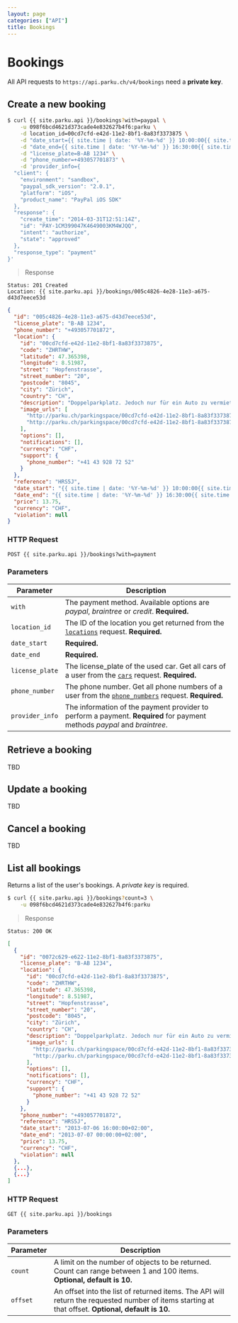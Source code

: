 ```yaml
---
layout: page
categories: ["API"]
title: Bookings
---
```


# Bookings

All API requests to `https://api.parku.ch/v4/bookings` need a __private key__.

## Create a new booking

```sh
$ curl {{ site.parku.api }}/bookings?with=paypal \
    -u 098f6bcd4621d373cade4e832627b4f6:parku \
    -d location_id=00cd7cfd-e42d-11e2-8bf1-8a83f3373875 \
    -d "date_start={{ site.time | date: '%Y-%m-%d' }} 10:00:00{{ site.time | date: '%z' }}" \
    -d "date_end={{ site.time | date: '%Y-%m-%d' }} 16:30:00{{ site.time | date: '%z' }}" \
    -d "license_plate=B-AB 1234" \
    -d "phone_number=+493057701873" \
    -d 'provider_info={
  "client": {
    "environment": "sandbox",
    "paypal_sdk_version": "2.0.1",
    "platform": "iOS",
    "product_name": "PayPal iOS SDK"
  },
  "response": {
    "create_time": "2014-03-31T12:51:14Z",
    "id": "PAY-1CM399047K4649003KM4WJQQ",
    "intent": "authorize",
    "state": "approved"
  },
  "response_type": "payment"
}'
```

> Response

```nginx
Status: 201 Created
Location: {{ site.parku.api }}/bookings/005c4826-4e28-11e3-a675-d43d7eece53d
```

```json
{
  "id": "005c4826-4e28-11e3-a675-d43d7eece53d",
  "license_plate": "B-AB 1234",
  "phone_number": "+493057701872",
  "location": {
    "id": "00cd7cfd-e42d-11e2-8bf1-8a83f3373875",
    "code": "ZHRTHW",
    "latitude": 47.365398,
    "longitude": 8.51987,
    "street": "Hopfenstrasse",
    "street_number": "20",
    "postcode": "8045",
    "city": "Zürich",
    "country": "CH",
    "description": "Doppelparkplatz. Jedoch nur für ein Auto zu vermieten. Die andere Hälfte wird benötigt. Aufteilung wie im Bild.",
    "image_urls": [
      "http://parku.ch/parkingspace/00cd7cfd-e42d-11e2-8bf1-8a83f3373875/image",
      "http://parku.ch/parkingspace/00cd7cfd-e42d-11e2-8bf1-8a83f3373875/image"
    ],
    "options": [],
    "notifications": [],
    "currency": "CHF",
    "support": {
      "phone_number": "+41 43 928 72 52"
    }
  },
  "reference": "HRS5J",
  "date_start": "{{ site.time | date: '%Y-%m-%d' }} 10:00:00{{ site.time | date: '%z' }}",
  "date_end": "{{ site.time | date: '%Y-%m-%d' }} 16:30:00{{ site.time | date: '%z' }}",
  "price": 13.75,
  "currency": "CHF",
  "violation": null
}
```

### HTTP Request

`POST {{ site.parku.api }}/bookings?with=payment`

### Parameters

Parameter      | Description
---            | ---
`with`         | The payment method. Available options are _paypal_, _braintree_ or _credit_. __Required.__
`location_id`  | The ID of the location you get returned from the [`locations`][locations] request. __Required.__
`date_start`   | __Required.__
`date_end`     | __Required.__
`license_plate`| The license_plate of the used car. Get all cars of a user from the [`cars`][cars] request. __Required.__
`phone_number` | The phone number. Get all phone numbers of a user from the [`phone_numbers`][phone_numbers] request. __Required.__
`provider_info`| The information of the payment provider to perform a payment. __Required__ for payment methods _paypal_ and _braintree_.



## Retrieve a booking

TBD

## Update a booking

TBD

## Cancel a booking

TBD

## List all bookings

Returns a list of the user's bookings. A _private key_ is required.

```sh
$ curl {{ site.parku.api }}/bookings?count=3 \
    -u 098f6bcd4621d373cade4e832627b4f6:parku
```

> Response

```nginx
Status: 200 OK
```
```json
[
  {
    "id": "0072c629-e622-11e2-8bf1-8a83f3373875",
    "license_plate": "B-AB 1234",
    "location": {
      "id": "00cd7cfd-e42d-11e2-8bf1-8a83f3373875",
      "code": "ZHRTHW",
      "latitude": 47.365398,
      "longitude": 8.51987,
      "street": "Hopfenstrasse",
      "street_number": "20",
      "postcode": "8045",
      "city": "Zürich",
      "country": "CH",
      "description": "Doppelparkplatz. Jedoch nur für ein Auto zu vermieten. Die andere Hälfte wird benötigt. Aufteilung wie im Bild.",
      "image_urls": [
        "http://parku.ch/parkingspace/00cd7cfd-e42d-11e2-8bf1-8a83f3373875/image",
        "http://parku.ch/parkingspace/00cd7cfd-e42d-11e2-8bf1-8a83f3373875/image"
      ],
      "options": [],
      "notifications": [],
      "currency": "CHF",
      "support": {
        "phone_number": "+41 43 928 72 52"
      }
    },
    "phone_number": "+493057701872",
    "reference": "HRS5J",
    "date_start": "2013-07-06 16:00:00+02:00",
    "date_end": "2013-07-07 00:00:00+02:00",
    "price": 13.75,
    "currency": "CHF",
    "violation": null
  },
  {...},
  {...}
]
```

### HTTP Request

`GET {{ site.parku.api }}/bookings`

### Parameters

Parameter  | Description
---        | ---
`count`    | A limit on the number of objects to be returned. Count can range between 1 and 100 items. __Optional, default is 10.__
`offset`   | An offset into the list of returned items. The API will return the requested number of items starting at that offset. __Optional, default is 10.__


<!--

* [Create a new booking](#create)
* [Retrieve a booking](#retrieve)
* [Update a booking](#update)
* [Cancel a booking](#cancel)
* [List all bookings](#list)

All API requests to `{{ site.parku.api }}/bookings` need a _private key_.

## <a name="create"></a>Create a new booking

_After_ creating a booking the user needs to perform the payment. This is done through an external provider sdk. When completing the payment, the [API needs to be informed about the payment][payment].

### Definition

```nginx
POST {{ site.parku.api }}/bookings
```

### Arguments

* __location\_id__ _required_<br/>
  The ID of the location you get returned from the [`locations`][locations] request.
* __date\_start__ _required_
* __date\_end__ _required_
* __car\_id__ _required_<br/>
  The ID of the used car. Get all cars for the user from the [`cars`][cars] request.
* __phone\_number\_id__ _required_<br/>
  The ID of the phone number of the [`phone_numbers`][phone_numbers] request.

### Example Request

```sh
$ curl {{ site.parku.api }}/bookings \
    -u 098f6bcd4621d373cade4e832627b4f6:parku \
    -d location_id=00cd7cfd-e42d-11e2-8bf1-8a83f3373875 \
    -d "date_start={{ site.time | date: '%Y-%m-%d' }} 10:00:00{{ site.time | date: '%z' }}" \
    -d "date_end={{ site.time | date: '%Y-%m-%d' }} 16:30:00{{ site.time | date: '%z' }}" \
    -d car_id=118 \
    -d phone_number_id=332
```

### Example Response

```nginx
Status: 201 Created
Location: {{ site.parku.api }}/bookings/005c4826-4e28-11e3-a675-d43d7eece53d
```

```json
{
  "id": "005c4826-4e28-11e3-a675-d43d7eece53d",
  "license_plate": "B-AB 1234",
  "phone_number": "+493057701872",
  "location": {
    "id": "00cd7cfd-e42d-11e2-8bf1-8a83f3373875",
    "code": "ZHRTHW",
    "latitude": 47.365398,
    "longitude": 8.51987,
    "street": "Hopfenstrasse",
    "street_number": "20",
    "postcode": "8045",
    "city": "Zürich",
    "country": "CH",
    "description": "Doppelparkplatz. Jedoch nur für ein Auto zu vermieten. Die andere Hälfte wird benötigt. Aufteilung wie im Bild.",
    "image_urls": [
      "http://parku.ch/parkingspace/00cd7cfd-e42d-11e2-8bf1-8a83f3373875/image",
      "http://parku.ch/parkingspace/00cd7cfd-e42d-11e2-8bf1-8a83f3373875/image"
    ],
    "options": [],
    "notifications": [],
    "currency": "CHF",
    "support": {
      "phone_number": "+41 43 928 72 52"
    }
  },
  "reference": "HRS5J",
  "date_start": "{{ site.time | date: '%Y-%m-%d' }} 10:00:00{{ site.time | date: '%z' }}",
  "date_end": "{{ site.time | date: '%Y-%m-%d' }} 16:30:00{{ site.time | date: '%z' }}",
  "price": 13.75,
  "currency": "CHF",
  "violation": null
}
```


##  <a name="retrieve"></a>Retrieve a booking

Retrieves the details of an existing booking. You need only supply the unique booking identifier that was returned upon booking creation.

### Definition

```nginx
GET {{ site.parku.api }}/bookings/:booking_id
```

### Arguments

* __booking\_id__ _required_<br/>
  The identifier of the booking to be retrieved.

### Example Request

```sh
$ curl {{ site.parku.api }}/bookings/005c4826-4e28-11e3-a675-d43d7eece53d \
    -u 098f6bcd4621d373cade4e832627b4f6:parku
```

### Example Response

Returns a booking object if a valid identifier was provided.

```nginx
Status: 200 OK
```

```json
{
  "id": "005c4826-4e28-11e3-a675-d43d7eece53d",
  "license_plate": "B-AB 1234",
  "phone_number": "+493057701872",
  "location": {
    "id": "00cd7cfd-e42d-11e2-8bf1-8a83f3373875",
    "code": "ZHRTHW",
    "latitude": 47.365398,
    "longitude": 8.51987,
    "street": "Hopfenstrasse",
    "street_number": "20",
    "postcode": "8045",
    "city": "Zürich",
    "country": "CH",
    "description": "Doppelparkplatz. Jedoch nur für ein Auto zu vermieten. Die andere Hälfte wird benötigt. Aufteilung wie im Bild.",
    "image_urls": [
      "http://parku.ch/parkingspace/00cd7cfd-e42d-11e2-8bf1-8a83f3373875/image",
      "http://parku.ch/parkingspace/00cd7cfd-e42d-11e2-8bf1-8a83f3373875/image"
    ],
    "options": [],
    "notifications": [],
    "currency": "CHF",
    "support": {
      "phone_number": "+41 43 928 72 52"
    }
  },
  "reference": "HRS5J",
  "date_start": "{{ site.time | date: '%Y-%m-%d' }} 10:00:00{{ site.time | date: '%z' }}",
  "date_end": "{{ site.time | date: '%Y-%m-%d' }} 16:30:00{{ site.time | date: '%z' }}",
  "price": 13.75,
  "currency": "CHF",
  "violation": {
    "license_plate": "B-DC 4321",
    "comment": "This car parked on my parking space!!!",
    "image_url": "{{ site.parku.url }}/images/reports/12.jpeg"
  }
}
```


##  <a name="update"></a>Update a booking

Updates the booking by setting the values of the parameters passed. Any parameters not provided will be left unchanged.

### Definition

```nginx
PUT {{ site.parku.api }}/bookings/:booking_id
```

### Arguments

* __car\_id__ _optional_<br/>
  The ID of the used car. Get all cars for the user from the [`cars`][cars] request.
* __phone\_number\_id__ _optional_<br/>
  The ID of the phone number from the [`phone_numbers`][phone_numbers] request.

### Example Request

```sh
$ curl {{ site.parku.api }}/bookings/005c4826-4e28-11e3-a675-d43d7eece53d \
    -u 098f6bcd4621d373cade4e832627b4f6:parku
    -X PUT
    -d car_id=117
```

### Example Response

```nginx
Status: 200 OK
```

```json
{
  "id": "005c4826-4e28-11e3-a675-d43d7eece53d",
  "license_plate": "B-AB 1234",
  "phone_number": "+493057701872",
  "location": {
    "id": "00cd7cfd-e42d-11e2-8bf1-8a83f3373875",
    "code": "ZHRTHW",
    "latitude": 47.365398,
    "longitude": 8.51987,
    "street": "Hopfenstrasse",
    "street_number": "20",
    "postcode": "8045",
    "city": "Zürich",
    "country": "CH",
    "description": "Doppelparkplatz. Jedoch nur für ein Auto zu vermieten. Die andere Hälfte wird benötigt. Aufteilung wie im Bild.",
    "image_urls": [
      "http://parku.ch/parkingspace/00cd7cfd-e42d-11e2-8bf1-8a83f3373875/image",
      "http://parku.ch/parkingspace/00cd7cfd-e42d-11e2-8bf1-8a83f3373875/image"
    ],
    "options": [],
    "notifications": [],
    "currency": "CHF",
    "support": {
      "phone_number": "+41 43 928 72 52"
    }
  },
  "reference": "HRS5J",
  "date_start": "{{ site.time | date: '%Y-%m-%d' }} 10:00:00{{ site.time | date: '%z' }}",
  "date_end": "{{ site.time | date: '%Y-%m-%d' }} 16:30:00{{ site.time | date: '%z' }}",
  "price": 13.75,
  "currency": "CHF",
  "violation": {
    "license_plate": "B-DC 4321",
    "comment": "This car parked on my parking space!!!",
    "image_url": "{{ site.parku.url }}/images/reports/12.jpeg"
  }
}
```


##  <a name="cancel"></a>Cancel a booking

Permanently cancels a booking. It cannot be undone.

### Definition

```nginx
DELETE {{ site.parku.api }}/bookings/:booking_id
```

### Arguments

* __booking\_id__ _required_<br/>
  The identifier of the booking to be canceled.

### Example Request

```sh
$ curl {{ site.parku.api }}/bookings/005c4826-4e28-11e3-a675-d43d7eece53d \
    -u 098f6bcd4621d373cade4e832627b4f6:parku
    -X DELETE
```

### Example Response

```nginx
Status: 204 No Content
```

```

```


-->

  [locations]:      /api/locations/
  [cars]:           /api/cars/
  [phone_numbers]:  /api/phone_numbers/
  [payment]:        /api/payments/
